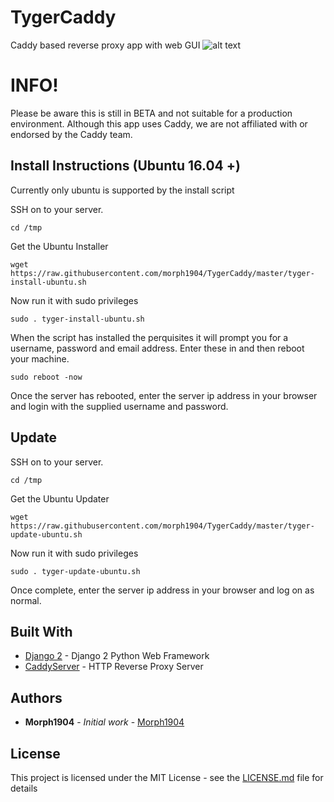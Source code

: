 # TygerCaddy
Caddy based reverse proxy app with web GUI
![alt text](https://github.com/morph1904/TygerCaddy/raw/master/TygerCaddy/assets/img/screenshot.png)



# INFO!
Please be aware this is still in BETA and not suitable for a production environment. 
Although this app uses Caddy, we are not affiliated with or endorsed by the Caddy team. 

## Install Instructions (Ubuntu 16.04 +)
Currently only ubuntu is supported by the install script


SSH on to your server. 

```
cd /tmp
```
Get the Ubuntu Installer

```
wget https://raw.githubusercontent.com/morph1904/TygerCaddy/master/tyger-install-ubuntu.sh
```
Now run it with sudo privileges

```
sudo . tyger-install-ubuntu.sh
```

When the script has installed the perquisites it will prompt you for a username, password and email address. Enter these in and then reboot your machine. 

```
sudo reboot -now
```
Once the server has rebooted, enter the server ip address in your browser and login with the supplied username and password. 

## Update

SSH on to your server. 

```
cd /tmp
```
Get the Ubuntu Updater

```
wget https://raw.githubusercontent.com/morph1904/TygerCaddy/master/tyger-update-ubuntu.sh
```
Now run it with sudo privileges

```
sudo . tyger-update-ubuntu.sh
```

Once complete, enter the server ip address in your browser and log on as normal. 

## Built With

* [Django 2](https://docs.djangoproject.com/en/2.0/) - Django 2 Python Web Framework
* [CaddyServer](https://caddyserver.com/) - HTTP Reverse Proxy Server

## Authors

* **Morph1904** - *Initial work* - [Morph1904](https://github.com/morph1904)

## License

This project is licensed under the MIT License - see the [LICENSE.md](LICENSE.md) file for details
